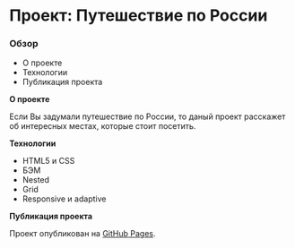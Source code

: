 # Проект: Путешествие по России

### Обзор
* О проекте
* Технологии
* Публикация проекта

**О проекте**

Если Вы задумали путешествие по России, то даный проект расскажет об интересных местах, которые стоит посетить.

**Технологии**

* HTML5 и CSS
* БЭМ
* Nested
* Grid
* Responsive и adaptive

**Публикация проекта**

Проект опубликован на [GitHub Pages](https://mmsnegova.github.io/russian-travel/index.html).
